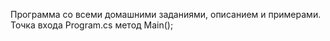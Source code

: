 Программа со всеми домашними заданиями, описанием и примерами.
Точка входа Program.cs метод Main();
